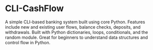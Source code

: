 # CLI-CashFlow
A simple CLI-based banking system built using core Python. Features include new and existing user flows, balance checks, deposits, and withdrawals. Built with Python dictionaries, loops, conditionals, and the random module. Great for beginners to understand data structures and control flow in Python.
